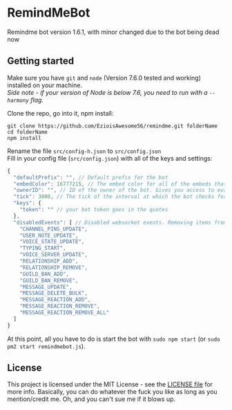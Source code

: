# RemindMeBot 
Remindme bot version 1.6.1, with minor changed due to the bot being dead now
## Getting started

Make sure you have `git` and `node` (Version 7.6.0 tested and working) installed on your machine.<br>
_Side note - if your version of Node is below 7.6, you need to run with a `--harmony` flag._

Clone the repo, go into it, npm install:
```
git clone https://github.com/EzioisAwesome56/remindme.git folderName
cd folderName
npm install
```

Rename the file `src/config-h.json` to `src/config.json`<br>
Fill in your config file (`src/config.json`) with all of the keys and settings:
```js
{
  "defaultPrefix": "", // Default prefix for the bot
  "embedColor": 16777215, // The embed color for all of the embeds that the bot returns, in base10
  "ownerID": "", // ID of the owner of the bot. Gives you access to eval / bash commands
  "tick": 3000, // The tick of the interval at which the bot checks for reminders that are due. Don't put this too low or it'll start sending double reminders
  "keys": {
    "token": "" // your bot token goes in the quotes
  },
  "disabledEvents": [ // Disabled websocket events. Removing items from this list is probably harmless, but adding some can fuck up things. Be careful.
    "CHANNEL_PINS_UPDATE",
    "USER_NOTE_UPDATE",
    "VOICE_STATE_UPDATE",
    "TYPING_START",
    "VOICE_SERVER_UPDATE",
    "RELATIONSHIP_ADD",
    "RELATIONSHIP_REMOVE",
    "GUILD_BAN_ADD",
    "GUILD_BAN_REMOVE", 
    "MESSAGE_UPDATE",
    "MESSAGE_DELETE_BULK",
    "MESSAGE_REACTION_ADD",
    "MESSAGE_REACTION_REMOVE",
    "MESSAGE_REACTION_REMOVE_ALL"
  ]
}

```

At this point, all you have to do is start the bot with `sudo npm start` (or `sudo pm2 start remindmebot.js`).

## License
This project is licensed under the MIT License - see the [LICENSE file](https://github.com/EzioisAwesome56/remindme/blob/master/LICENSE) for more info. Basically, you can do whatever the fuck you like as long as you mention/credit me. Oh, and you can't sue me if it blows up.